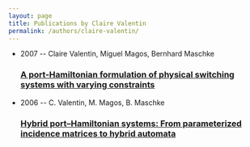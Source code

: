 ```yaml
---
layout: page
title: Publications by Claire Valentin
permalink: /authors/claire-valentin/
---
```


<ul class="post-list">
<li><span class='post-meta'>2007 -- Claire Valentin, Miguel Magos, Bernhard Maschke</span><h3><a class='post-link' href='../../a-port-hamiltonian-formulation-of-physical-switching-systems-with-varying-constraints'>A port-Hamiltonian formulation of physical switching systems with varying constraints</a></h3></li>
<li><span class='post-meta'>2006 -- C. Valentin, M. Magos, B. Maschke</span><h3><a class='post-link' href='../../hybrid-port-hamiltonian-systems-from-parameterized-incidence-matrices-to-hybrid-automata'>Hybrid port–Hamiltonian systems: From parameterized incidence matrices to hybrid automata</a></h3></li>

</ul>
